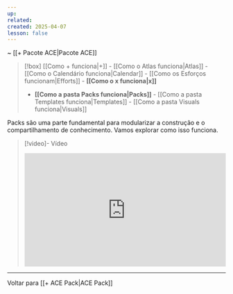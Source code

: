 ```yaml
---
up: 
related: 
created: 2025-04-07
lesson: false
---
```

~ [[+ Pacote ACE|Pacote ACE]]  

> [!box] [[Como + funciona|+]] - [[Como o Atlas funciona|Atlas]] - [[Como o Calendário funciona|Calendar]] - [[Como os Esforços funcionam|Efforts]] - **[[Como o x funciona|x]]** 
> - **[[Como a pasta Packs funciona|Packs]]** - [[Como a pasta Templates funciona|Templates]] - [[Como a pasta Visuals funciona|Visuals]]  

Packs são uma parte fundamental para modularizar a construção e o compartilhamento de conhecimento. Vamos explorar como isso funciona.

> [!video]- Vídeo  
> <div style="padding:56.25% 0 0 0;position:relative;"><iframe src="https://player.vimeo.com/video/1075738334?badge=0&amp;autopause=0&amp;player_id=0&amp;app_id=58479" frameborder="0" allow="autoplay; fullscreen; picture-in-picture; clipboard-write; encrypted-media" style="position:absolute;top:0;left:0;width:100%;height:100%;" title="Como a pasta Pack funciona"></iframe></div>

---

Voltar para [[+ ACE Pack|ACE Pack]]